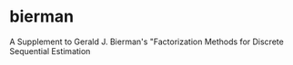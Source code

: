 # bierman
A Supplement to Gerald J. Bierman's "Factorization Methods for Discrete Sequential Estimation
